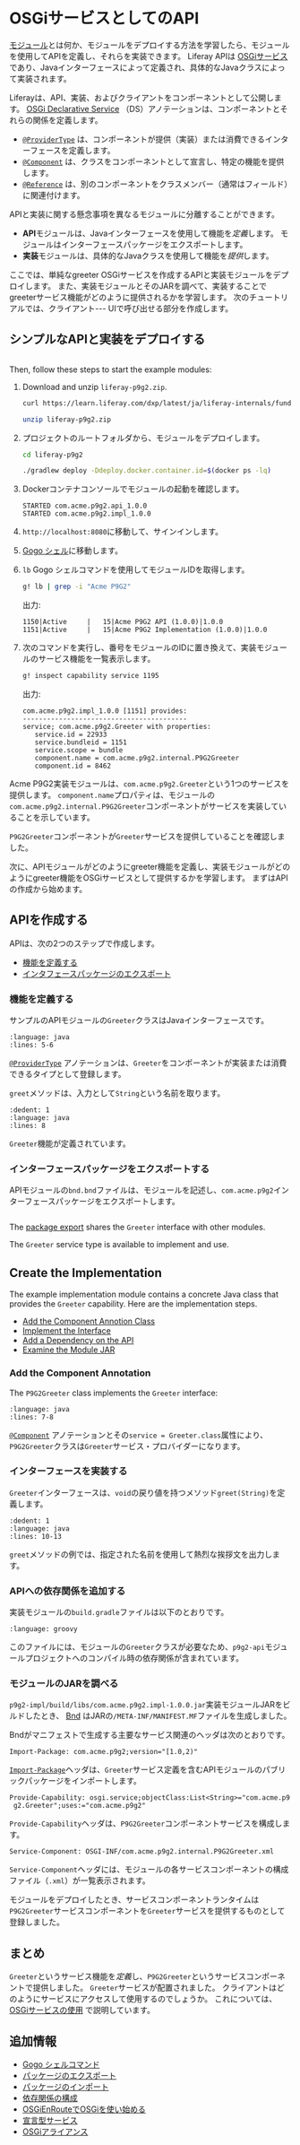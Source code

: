 # OSGiサービスとしてのAPI

[モジュール](./module-projects.md)とは何か、モジュールをデプロイする方法を学習したら、モジュールを使用してAPIを定義し、それらを実装できます。 Liferay APIは [OSGiサービス](https://enroute.osgi.org/) であり、Javaインターフェースによって定義され、具体的なJavaクラスによって実装されます。

Liferayは、API、実装、およびクライアントをコンポーネントとして公開します。 [OSGi Declarative Service](https://enroute.osgi.org/FAQ/300-declarative-services.html) （DS）アノテーションは、コンポーネントとそれらの関係を定義します。

* [`@ProviderType`](https://docs.osgi.org/javadoc/osgi.annotation/7.0.0/org/osgi/annotation/versioning/ProviderType.html) は、コンポーネントが提供（実装）または消費できるインターフェースを定義します。
* [`@Component`](https://docs.osgi.org/javadoc/osgi.cmpn/7.0.0/org/osgi/service/component/annotations/Component.html) は、クラスをコンポーネントとして宣言し、特定の機能を提供します。
* [`@Reference`](https://docs.osgi.org/javadoc/osgi.cmpn/7.0.0/org/osgi/service/component/annotations/Reference.html) は、別のコンポーネントをクラスメンバー（通常はフィールド）に関連付けます。

APIと実装に関する懸念事項を異なるモジュールに分離することができます。

* **API**モジュールは、Javaインターフェースを使用して機能を*定義*します。 モジュールはインターフェースパッケージをエクスポートします。
* **実装**モジュールは、具体的なJavaクラスを使用して機能を*提供*します。

ここでは、単純なgreeter OSGiサービスを作成するAPIと実装モジュールをデプロイします。 また、実装モジュールとそのJARを調べて、実装することでgreeterサービス機能がどのように提供されるかを学習します。 次のチュートリアルでは、クライアント--- UIで呼び出せる部分を作成します。

## シンプルなAPIと実装をデプロイする
```{include} /_snippets/run-liferay-portal.md
```

Then, follow these steps to start the example modules:

1. Download and unzip `liferay-p9g2.zip`.

    ```bash
    curl https://learn.liferay.com/dxp/latest/ja/liferay-internals/fundamentals/liferay-p9g2.zip -O
    ```

    ```bash
    unzip liferay-p9g2.zip
    ```

1. プロジェクトのルートフォルダから、モジュールをデプロイします。

    ```bash
    cd liferay-p9g2
    ```

    ```bash
    ./gradlew deploy -Ddeploy.docker.container.id=$(docker ps -lq)
    ```

1. Dockerコンテナコンソールでモジュールの起動を確認します。

    ```
    STARTED com.acme.p9g2.api_1.0.0
    STARTED com.acme.p9g2.impl_1.0.0
    ```

1. `http://localhost:8080`に移動して、サインインします。

1. [Gogo シェル](./using-the-gogo-shell.md)に移動します。

1. `lb` Gogo シェルコマンドを使用してモジュールIDを取得します。

    ```bash
    g! lb | grep -i "Acme P9G2"
    ```

    出力:

    ```
    1150|Active     |   15|Acme P9G2 API (1.0.0)|1.0.0
    1151|Active     |   15|Acme P9G2 Implementation (1.0.0)|1.0.0
    ```

1. 次のコマンドを実行し、番号をモジュールのIDに置き換えて、実装モジュールのサービス機能を一覧表示します。

    ```bash
    g! inspect capability service 1195
    ```

    出力:

    ```
    com.acme.p9g2.impl_1.0.0 [1151] provides:
    -----------------------------------------
    service; com.acme.p9g2.Greeter with properties:
       service.id = 22933
       service.bundleid = 1151
       service.scope = bundle
       component.name = com.acme.p9g2.internal.P9G2Greeter
       component.id = 8462
    ```

Acme P9G2実装モジュールは、`com.acme.p9g2.Greeter`という1つのサービスを提供します。 `component.name`プロパティは、モジュールの`com.acme.p9g2.internal.P9G2Greeter`コンポーネントがサービスを実装していることを示しています。

`P9G2Greeter`コンポーネントが`Greeter`サービスを提供していることを確認しました。

次に、APIモジュールがどのようにgreeter機能を定義し、実装モジュールがどのようにgreeter機能をOSGiサービスとして提供するかを学習します。 まずはAPIの作成から始めます。

## APIを作成する

APIは、次の2つのステップで作成します。

* [機能を定義する](#define-the-capability)
* [インタフェースパッケージのエクスポート](#export-the-interface-package)

### 機能を定義する

サンプルのAPIモジュールの`Greeter`クラスはJavaインターフェースです。

```{literalinclude} ./apis-as-osgi-services/resources/liferay-p9g2.zip/p9g2-api/src/main/java/com/acme/p9g2/Greeter.java
:language: java
:lines: 5-6
```

[`@ProviderType`](https://docs.osgi.org/javadoc/osgi.annotation/7.0.0/org/osgi/annotation/versioning/ProviderType.html) アノテーションは、`Greeter`をコンポーネントが実装または消費できるタイプとして登録します。

`greet`メソッドは、入力として`String`という名前を取ります。

```{literalinclude} ./apis-as-osgi-services/resources/liferay-p9g2.zip/p9g2-api/src/main/java/com/acme/p9g2/Greeter.java
:dedent: 1
:language: java
:lines: 8
```

`Greeter`機能が定義されています。

### インターフェースパッケージをエクスポートする

APIモジュールの`bnd.bnd`ファイルは、モジュールを記述し、`com.acme.p9g2`インターフェースパッケージをエクスポートします。
```{literalinclude} ./apis-as-osgi-services/resources/liferay-p9g2.zip/p9g2-api/bnd.bnd
```

The [package export](./exporting-packages.md) shares the `Greeter` interface with other modules.

The `Greeter` service type is available to implement and use.

## Create the Implementation

The example implementation module contains a concrete Java class that provides the `Greeter` capability. Here are the implementation steps.

* [Add the Component Annotion Class](#add-the-component-annotation)
* [Implement the Interface](#implement-the-interface)
* [Add a Dependency on the API](#add-a-dependency-on-the-api)
* [Examine the Module JAR](#examine-the-module-jar)

### Add the Component Annotation

The `P9G2Greeter` class implements the `Greeter` interface:

```{literalinclude} ./apis-as-osgi-services/resources/liferay-p9g2.zip/p9g2-impl/src/main/java/com/acme/p9g2/internal/P9G2Greeter.java
:language: java
:lines: 7-8
```

[`@Component`](https://docs.osgi.org/javadoc/osgi.cmpn/7.0.0/org/osgi/service/component/annotations/Component.html) アノテーションとその`service = Greeter.class`属性により、`P9G2Greeter`クラスは`Greeter`サービス・プロバイダーになります。

### インターフェースを実装する

`Greeter`インターフェースは、`void`の戻り値を持つメソッド`greet(String)`を定義します。

```{literalinclude} ./apis-as-osgi-services/resources/liferay-p9g2.zip/p9g2-impl/src/main/java/com/acme/p9g2/internal/P9G2Greeter.java
:dedent: 1
:language: java
:lines: 10-13
```

`greet`メソッドの例では、指定された名前を使用して熱烈な挨拶文を出力します。

### APIへの依存関係を追加する

実装モジュールの`build.gradle`ファイルは以下のとおりです。

```{literalinclude} ./apis-as-osgi-services/resources/liferay-p9g2.zip/p9g2-impl/build.gradle
:language: groovy
```

このファイルには、モジュールの`Greeter`クラスが必要なため、`p9g2-api`モジュールプロジェクトへのコンパイル時の依存関係が含まれています。

### モジュールのJARを調べる

`p9g2-impl/build/libs/com.acme.p9g2.impl-1.0.0.jar`実装モジュールJARをビルドしたとき、 [Bnd](http://bnd.bndtools.org/) はJARの`/META-INF/MANIFEST.MF`ファイルを生成しました。

Bndがマニフェストで生成する主要なサービス関連のヘッダは次のとおりです。

```properties
Import-Package: com.acme.p9g2;version="[1.0,2)"
```

[`Import-Package`](./importing-packages.md)ヘッダは、`Greeter`サービス定義を含むAPIモジュールのパブリックパッケージをインポートします。

```properties
Provide-Capability: osgi.service;objectClass:List<String>="com.acme.p9
 g2.Greeter";uses:="com.acme.p9g2"
```

`Provide-Capability`ヘッダは、`P9G2Greeter`コンポーネントサービスを構成します。

```properties
Service-Component: OSGI-INF/com.acme.p9g2.internal.P9G2Greeter.xml
```

`Service-Component`ヘッダには、モジュールの各サービスコンポーネントの構成ファイル（`.xml`）が一覧表示されます。

モジュールをデプロイしたとき、サービスコンポーネントランタイムは`P9G2Greeter`サービスコンポーネントを`Greeter`サービスを提供するものとして登録しました。

## まとめ

`Greeter`というサービス機能を*定義*し、`P9G2Greeter`というサービスコンポーネントで提供しました。 `Greeter`サービスが配置されました。 クライアントはどのようにサービスにアクセスして使用するのでしょうか。 これについては、 [OSGiサービスの使用](./using-an-osgi-service.md) で説明しています。

## 追加情報

* [Gogo シェルコマンド](./using-the-gogo-shell/gogo-shell-commands.md)
* [パッケージのエクスポート](./exporting-packages.md)
* [パッケージのインポート](./importing-packages.md)
* [依存関係の構成](./configuring-dependencies.md)
* [OSGiEnRouteでOSGiを使い始める](https://enroute.osgi.org/)
* [宣言型サービス](https://enroute.osgi.org/FAQ/300-declarative-services.html)
* [OSGiアライアンス](https://www.osgi.org/)